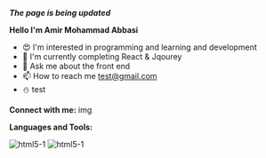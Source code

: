    ***The page is being updated***
   
**Hello I'm Amir Mohammad Abbasi**

- 😍 I'm interested in programming and learning and development
- 📖 I'm currently completing React & Jqourey
- 💭 Ask me about the front end
- 📫 How to reach me
   test@gmail.com
- ⛄ test

**Connect with me:**
img

**Languages and Tools:**

![html5-1](https://user-images.githubusercontent.com/111681850/203991260-23ea6c77-fdd9-4466-a079-7529f4c12a3e.png)
![html5-1](https://user-images.githubusercontent.com/111681850/203991260-23ea6c77-fdd9-4466-a079-7529f4c12a3e.png)

   

<!---
AmirMohammadAbbasii/AmirMohammadAbbasii is a ✨ special ✨ repository because its `README.md` (this file) appears on your GitHub profile.
You can click the Preview link to take a look at your changes.
--->
